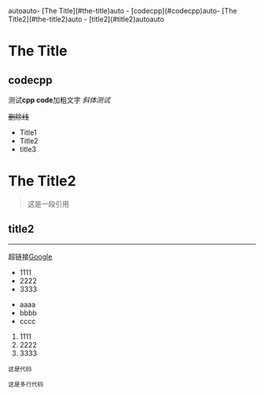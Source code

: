 

<!-- TOC -->autoauto- [The Title](#the-title)auto    - [codecpp](#codecpp)auto- [The Title2](#the-title2)auto    - [title2](#title2)autoauto<!-- /TOC -->

# The Title
## codecpp

测试**cpp code**加粗文字
*斜体测试*

~~删除线~~

* Title1
* Title2
* title3

# The Title2
>这是一段引用

## title2

------------

超链接[Google](https://google.com)

- 1111
- 2222
- 3333

+ aaaa
+ bbbb
+ cccc

1. 1111
2. 2222
3. 3333


`这是代码`

``` 这是多行代码 ```

